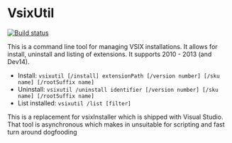 VsixUtil
====
[![Build status](https://ci.appveyor.com/api/projects/status/7xcrh26yq6lfqabw)](https://ci.appveyor.com/project/jaredpar/vsixutil)

This is a command line tool for managing VSIX installations.  It allows for install, uninstall and listing of extensions.  It supports 2010 - 2013 (and Dev14).  

- Install: `vsixutil [/install] extensionPath [/version number] [/sku name] [/rootSuffix name]`
- Uninstall: `vsixutil /uninstall identifier [/version number] [/sku name] [/rootSuffix name]`
- List installed: `vsixutil /list [filter]`

This is a replacement for vsixInstaller which is shipped with Visual Studio.  That tool is asynchronous which makes in unsuitable for scripting and fast turn around dogfooding
